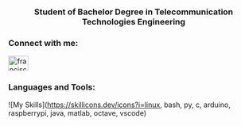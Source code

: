 <h3 align="center">Student of Bachelor Degree in Telecommunication Technologies Engineering</h3>

<h3 align="left">Connect with me:</h3>
<p align="left">
<a href="https://linkedin.com/in/franciscogonzalezcastro" target="blank"><img align="center" src="https://raw.githubusercontent.com/rahuldkjain/github-profile-readme-generator/master/src/images/icons/Social/linked-in-alt.svg" alt="franciscogonzalezcastro" height="30" width="40" /></a>
</p>

<h3 align="left">Languages and Tools:</h3>

![My Skills](https://skillicons.dev/icons?i=linux, bash, py, c, arduino, raspberrypi, java, matlab, octave, vscode)
